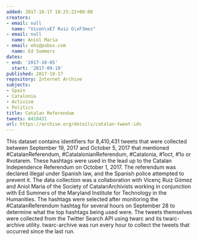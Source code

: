 ```yaml
---
added: 2017-10-17 18:25:22+00:00
creators:
- email: null
  name: "Vicen\xE7 Ruiz G\xF3mez"
- email: null
  name: Aniol Maria
- email: ehs@pobox.com
  name: Ed Summers
dates:
- end: '2017-10-05'
  start: '2017-09-19'
published: 2017-10-17
repository: Internet Archive
subjects:
- Spain
- Catalonia
- Activism
- Politics
title: Catalan Referendum
tweets: 8410431
url: https://archive.org/details/catalan-tweet-ids
---
```


This dataset contains identifiers for 8,410,431 tweets that were collected between September 19, 2017 and October 5, 2017 that mentioned #CatalanReferendum, #CatalalonianReferendum, #Catalonia, #1oct, #1o or #votarem. These hashtags were used in the lead up to the Catalan Independence Referendum on October 1, 2017. The referendum was  declared illegal under Spanish law, and the Spanish police attempted to prevent it. The data collection was a collaboration with Vicenç Ruiz Gómez and Aniol Maria of the Society of CatalanArchivists working in conjunction with Ed Summers of the Maryland Institute for Technology in the Humanities. The hashtags were selected after monitoring the  #CatalanReferendum hashtag for several hours on September 28 to determine what the top hashtags being used were. The tweets themselves were collected from the Twitter Search API using twarc and its twarc-archive utility. twarc-archive was run every hour to collect the tweets that occurred since the last run.
